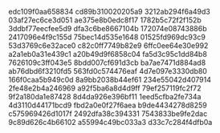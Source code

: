 edc109f0aa658834
cd89b310020205a9
3212ab294f6a49d3
03af27ec6ce3d051
ae375e8b0edc8f17
1782b5c72f2f152b
3ddbf77eecfee5d9
dfa3c6be8667104b
172074e08743886b
2417096e4f9c155d
75bec14d535e1648
01525fd969dc93c9
53d3769c6e32ace0
c82c0ff7749b82e9
6ffc0ee64e30e992
a2a1eb0a31e439c1
a20b49d9f6858c04
fa5d3c95c1dd84b8
7626109c3ff043e5
8bdd007cf691d3cb
ba7ae7471d884ad8
ab76dbd6f3210fd5
563fd0c574476eaf
4d7e097e3330db80
166f0caa5b949c0d
8a9bb2038b44ef61
234e55042d407914
2fe48e2b4a246969
a92f5ba6a8d4d9ff
79ef257119fc2f72
9f2a180da1e87428
8d4da926e396bf11
1eed5cfba2fe734a
4d3110d44171bcd9
fbd2a0e0f27f6aea
b9de4434278d8259
c575969426d1017f
2492dfa38c394331
7543833be9fe2dac
9c89d626c4b66102
a55994c49bc033a3
d33c7c284f4dfb0a
